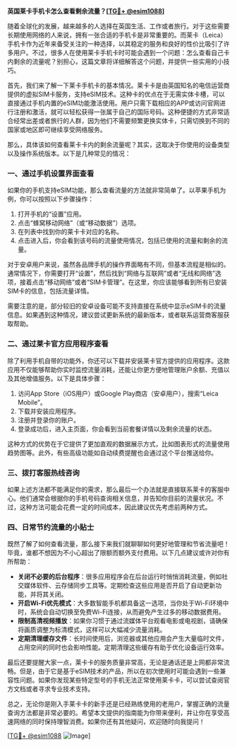 **英国莱卡手机卡怎么查看剩余流量？[[TG💪+ @esim1088](https://t.me/s/esim1088)]**

随着全球化的发展，越来越多的人选择在英国生活、工作或者旅行。对于这些需要长期使用网络的人来说，拥有一张合适的手机卡是非常重要的。而莱卡（Leica）手机卡作为近年来备受关注的一种选择，以其稳定的服务和良好的性价比吸引了许多用户。不过，很多人在使用莱卡手机卡时可能会遇到一个问题：怎么查看自己卡内剩余的流量呢？别担心，这篇文章将详细解答这个问题，并提供一些实用的小技巧。

首先，我们来了解一下莱卡手机卡的基本情况。莱卡卡是由英国知名的电信运营商提供的虚拟SIM卡服务，支持eSIM技术。这种卡的优点在于无需实体卡槽，可以直接通过手机内置的eSIM功能激活使用。用户只需下载相应的APP或访问官网进行注册和激活，就可以轻松获得一张属于自己的国际号码。这种便捷的方式非常适合经常出差或者旅行的人群，因为他们不需要频繁更换实体卡，只需切换到不同的国家或地区即可继续享受网络服务。

那么，具体该如何查看莱卡卡内的剩余流量呢？其实，这取决于你使用的设备类型以及操作系统版本。以下是几种常见的情况：

### 一、通过手机设置界面查看

如果你的手机支持eSIM功能，那么查看流量的方法就非常简单了。以苹果手机为例，你可以按照以下步骤操作：

1. 打开手机的“设置”应用。
2. 点击“蜂窝移动网络”（或“移动数据”）选项。
3. 在列表中找到你的莱卡卡对应的名称。
4. 点击进入后，你会看到该号码的流量使用情况，包括已使用的流量和剩余的流量。

对于安卓用户来说，虽然各品牌手机的操作界面略有不同，但基本流程是相似的。通常情况下，你需要打开“设置”，然后找到“网络与互联网”或者“无线和网络”选项，接着点击“移动网络”或者“SIM卡管理”。在这里，你应该能够看到所有已安装SIM卡的信息，包括流量详情。

需要注意的是，部分较旧的安卓设备可能不支持直接在系统中显示eSIM卡的流量信息。如果遇到这种情况，建议尝试更新系统的最新版本，或者联系运营商客服获取帮助。

### 二、通过莱卡官方应用程序查看

除了利用手机自带的功能外，你还可以下载并安装莱卡官方提供的应用程序。这款应用不仅能够帮助你实时监控流量消耗，还能让你更方便地管理账户余额、充值以及其他增值服务。以下是具体步骤：

1. 访问App Store（iOS用户）或Google Play商店（安卓用户），搜索“Leica Mobile”。
2. 下载并安装应用程序。
3. 注册并登录你的账户。
4. 登录成功后，进入主页面，你会看到当前套餐详情以及剩余流量的状态。

这种方式的优势在于它提供了更加直观的数据展示方式，比如图表形式的流量使用趋势图等。此外，有些高级功能如自动续费提醒也会通过这个平台推送给你。

### 三、拨打客服热线咨询

如果上述方法都不能满足你的需求，那么最后一个办法就是直接联系莱卡的客服中心。他们通常会根据你的手机号码查询相关信息，并告知你目前的流量状况。不过，这种方法可能会花费一定的时间成本，因此建议优先考虑前两种方式。

### 四、日常节约流量的小贴士

既然了解了如何查看流量，那么接下来我们就聊聊如何更好地管理和节省流量吧！毕竟，谁都不想因为不小心超出了限额而额外支付费用。以下几点建议或许对你有所帮助：

- **关闭不必要的后台程序**：很多应用程序会在后台运行时悄悄消耗流量，例如社交媒体软件、云存储同步工具等。定期检查这些应用是否开启了自动更新功能，并将其关闭。
- **开启Wi-Fi优先模式**：大多数智能手机都具备这一选项，当你处于Wi-Fi环境中时，系统会自动切换至免费Wi-Fi连接，从而避免产生过多的移动数据费用。
- **限制高清视频播放**：如果你习惯于通过流媒体平台观看电影或电视剧，请确保将画质调整为标清模式，这样可以大幅减少流量消耗。
- **定期清理缓存文件**：长时间使用后，浏览器或其他应用会产生大量临时文件，占用空间的同时也会影响性能。定期清理这些缓存有助于优化设备运行效率。

最后还要提醒大家一点，莱卡卡的服务质量非常高，无论是通话还是上网都非常流畅。但是，由于它是基于eSIM技术的产品，所以在初次使用时可能会遇到一些兼容性问题。如果你发现某些特定型号的手机无法正常使用莱卡卡，可以尝试查阅官方文档或者寻求专业技术支持。

总之，无论你是刚入手莱卡卡的新手还是已经熟练使用的老用户，掌握正确的流量查询方法都是非常必要的。希望本文提供的指南能为你带来便利，并让你在享受高速网络的同时保持理智消费。如果你还有其他疑问，欢迎随时向我提问！

[[TG💪+ @esim1088](https://t.me/s/esim1088) ![Image](https://i.postimg.cc/4NQfJmqS/Snipaste-2025-05-13-00-14-12.png)]